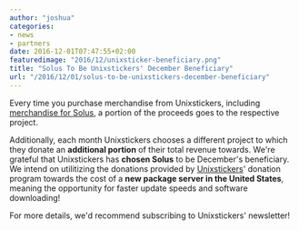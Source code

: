 ```yaml
---
author: "joshua"
categories:
- news
- partners
date: 2016-12-01T07:47:55+02:00
featuredimage: "2016/12/unixsticker-beneficiary.png"
title: "Solus To Be Unixstickers' December Beneficiary"
url: "/2016/12/01/solus-to-be-unixstickers-december-beneficiary"
---
```


Every time you purchase merchandise from Unixstickers, including [merchandise for Solus](http://www.unixstickers.com/stickers/software_stickers/solus-linux-shaped-sticker), 
a portion of the proceeds goes to the respective project.

Additionally, each month Unixstickers chooses a different project to which they donate an **additional portion** of their total revenue towards. We're grateful that Unixstickers has **chosen Solus** to be December's beneficiary. 
We intend on utilitizing the donations provided by [Unixstickers](https://unixstickers.com)' donation program towards the cost of a **new package server in the United States**, meaning the opportunity for faster 
update speeds and software downloading!

For more details, we'd recommend subscribing to Unixstickers' newsletter!
